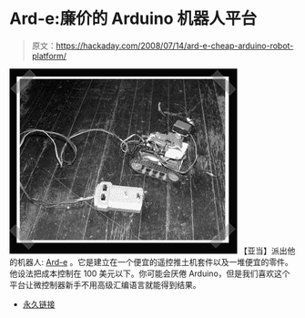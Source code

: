 # Ard-e:廉价的 Arduino 机器人平台

> 原文：<https://hackaday.com/2008/07/14/ard-e-cheap-arduino-robot-platform/>

![](img/450a804adbcc6df17c6aa43debb54c04.png)
【亚当】派出他的机器人: [Ard-e](http://www.instructables.com/id/Ard-e-The-robot-with-an-Arduino-as-a-brain/) 。它是建立在一个便宜的遥控推土机套件以及一堆便宜的零件。他设法把成本控制在 100 美元以下。你可能会厌倦 Arduino，但是我们喜欢这个平台让微控制器新手不用高级汇编语言就能得到结果。

*   [永久链接](http://www.instructables.com/id/Ard-e-The-robot-with-an-Arduino-as-a-brain/)